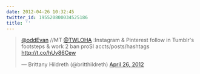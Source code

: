 ```yaml
---
date: 2012-04-26 10:32:45
twitter_id: 195520800034525186
title: ''
---
```


<blockquote class="twitter-tweet"><p lang="en" dir="ltr"><a href="https://twitter.com/oddEvan?ref_src=twsrc%5Etfw">@oddEvan</a> //MT <a href="https://twitter.com/TWLOHA?ref_src=twsrc%5Etfw">@TWLOHA</a> :Instagram &amp; Pinterest follow in Tumblr&#39;s footsteps &amp; work 2 ban proSI accts/posts/hashtags <a href="http://t.co/hUv86Cew">http://t.co/hUv86Cew</a></p>&mdash; Brittany Hildreth (@britthildreth) <a href="https://twitter.com/britthildreth/status/195520472027369472?ref_src=twsrc%5Etfw">April 26, 2012</a></blockquote>
<script async src="https://platform.twitter.com/widgets.js" charset="utf-8"></script>
